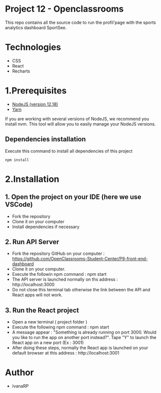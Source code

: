 # Project 12 - Openclassrooms

This repo contains all the source code to run the profil'page with the sports analytics dashboard SportSee.

# Technologies

* CSS
* React
* Recharts

# 1.Prerequisites
* [NodeJS (version 12.18)](https://nodejs.org/en/)
* [Yarn](https://yarnpkg.com/)

If you are working with several versions of NodeJS, we recommend you install nvm. This tool will allow you to easily manage your NodeJS versions.

## Dependencies installation

Execute this command to install all dependencies of this project


```
npm install
```

# 2.Installation

##  1. Open the project on your IDE (here we use VSCode)
* Fork the repository
* Clone it on your computer
* Install dependencies if necessary

## 2. Run API Server
* Fork the repository GitHub on your computer : https://github.com/OpenClassrooms-Student-Center/P9-front-end-dashboard
* Clone it on your computer.
* Execute the followin npm command : npm start
* The API server is launched normally on ths address : http://localhost:3000
* Do not close this terminal tab otherwise the link between the API and React apps will not work.

## 3. Run the React project
* Open a new terminal ( project folder )
* Execute the following npm command : npm start
* A message appear : "Something is already running on port 3000. Would you like to run the app on another port instead?". Tape "Y" to launch the React app on a new port (Ex : 3001)
* After doing these steps, normally the React app is launched on your default browser at this address : http://localhost:3001


# Author

* IvanaRP
